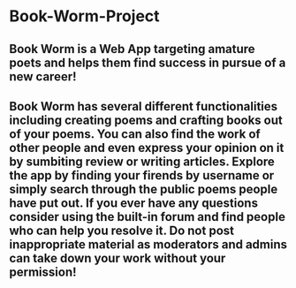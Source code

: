 # Book-Worm-Project

## Book Worm is a Web App targeting amature poets and helps them find success in pursue of a new career!

## Book Worm has several different functionalities including creating poems and crafting books out of your poems. You can also find the work of other people and even express your opinion on it by sumbiting review or writing articles. Explore the app by finding your firends by username or simply search through the public poems people have put out. If you ever have any questions consider using the built-in forum and find people who can help you resolve it. Do not post inappropriate material as moderators and admins can take down your work without your permission!
